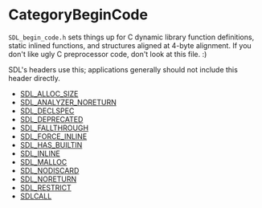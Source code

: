# CategoryBeginCode

`SDL_begin_code.h` sets things up for C dynamic library function
definitions, static inlined functions, and structures aligned at 4-byte
alignment. If you don't like ugly C preprocessor code, don't look at this
file. :)

SDL's headers use this; applications generally should not include this
header directly.

<!-- DO NOT HAND-EDIT CATEGORY LISTS, THEY ARE AUTOGENERATED AND WILL BE OVERWRITTEN, BASED ON TAGS IN INDIVIDUAL PAGE FOOTERS. EDIT THOSE INSTEAD. -->
<!-- BEGIN CATEGORY LIST -->
- [SDL_ALLOC_SIZE](SDL_ALLOC_SIZE)
- [SDL_ANALYZER_NORETURN](SDL_ANALYZER_NORETURN)
- [SDL_DECLSPEC](SDL_DECLSPEC)
- [SDL_DEPRECATED](SDL_DEPRECATED)
- [SDL_FALLTHROUGH](SDL_FALLTHROUGH)
- [SDL_FORCE_INLINE](SDL_FORCE_INLINE)
- [SDL_HAS_BUILTIN](SDL_HAS_BUILTIN)
- [SDL_INLINE](SDL_INLINE)
- [SDL_MALLOC](SDL_MALLOC)
- [SDL_NODISCARD](SDL_NODISCARD)
- [SDL_NORETURN](SDL_NORETURN)
- [SDL_RESTRICT](SDL_RESTRICT)
- [SDLCALL](SDLCALL)
<!-- END CATEGORY LIST -->

